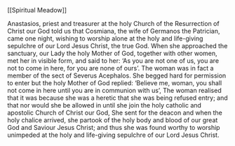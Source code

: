 [[Spiritual Meadow]]
 
Anastasios, priest and treasurer at the holy Church of the Resurrection of Christ our God told us that Cosmiana, the wife of Germanos the Patrician, came one night, wishing to worship alone at the holy and life-giving sepulchre of our Lord Jesus Christ, the true God. When she approached the sanctuary, our Lady the holy Mother of God, together with other women, met her in visible form, and said to her: ‘As you are not one of us, you are not to come in here, for you are none of ours’. The woman was in fact a member of the sect of Severus Acephalos. She begged hard for permission to enter but the holy Mother of God replied: ‘Believe me, woman, you shall not come in here until you are in communion with us’, The woman realised that it was because she was a heretic that she was being refused entry; and that nor would she be allowed in until she join the holy catholic and apostolic Church of Christ our God, She sent for the deacon and when the holy chalice arrived, she partook of the holy body and blood of our great God and Saviour Jesus Christ; and thus she was found worthy to worship unimpeded at the holy and life-giving sepulchre of our Lord Jesus Christ. 
